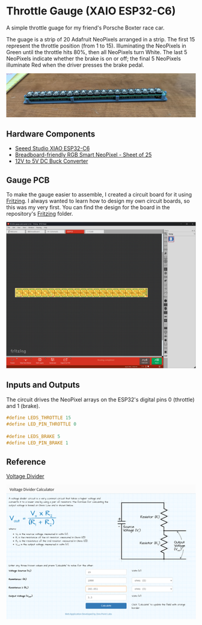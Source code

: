 # Throttle Gauge (XAIO ESP32-C6)

A simple throttle guage for my friend's Porsche Boxter race car.

The guage is a strip of 20 Adafruit NeoPixels arranged in a strip. The first 15 represent the throttle position (from 1 to 15). Illuminating the NeoPixels in Green until the throttle hits 80%, then all NeoPixels turn White. The last 5 NeoPixels indicate whether the brake is on or off; the final 5 NeoPixels illuminate Red when the driver presses the brake pedal.

![NeoPixel strip](images/neopixel-strip.jpg)

## Hardware Components

+ [Seeed Studio XIAO ESP32-C6](https://www.seeedstudio.com/Seeed-Studio-XIAO-ESP32C6-p-5884.html)
+ [Breadboard-friendly RGB Smart NeoPixel - Sheet of 25](https://www.adafruit.com/product/1558)
+ [12V to 5V DC Buck Converter](https://www.amazon.com/Converter-Voltage-Waterproof-Regulator-Step-Down/dp/B07Y2V1F8V)

## Gauge PCB

To make the gauge easier to assemble, I created a circuit board for it using [Fritzing](https://fritzing.org/). I always wanted to learn how to design my own circuit boards, so this was my very first. You can find the design for the board in the repository's [Fritzing](Fritzing) folder.

![Fritzing PCB View](images/fritzing-pcb.png)

## Inputs and Outputs

The circuit drives the NeoPixel arrays on the ESP32's digital pins 0 (throttle) and 1 (brake). 

``` c
#define LEDS_THROTTLE 15
#define LED_PIN_THROTTLE 0

#define LEDS_BRAKE 5
#define LED_PIN_BRAKE 1
```



## Reference

[Voltage Divider](https://ohmslawcalculator.com/voltage-divider-calculator)

![Voltage Divider Calculator](images/voltage-divider-calculator.png)

